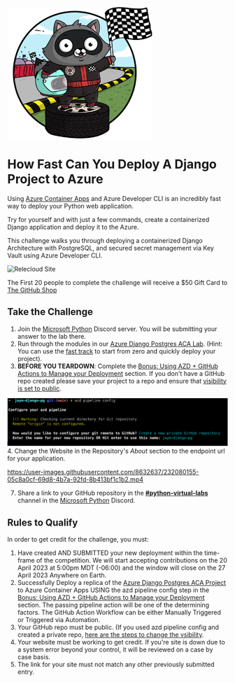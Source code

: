 <img src="assets/bit_race.png" style="height: 300px;">

# How Fast Can You Deploy A Django Project to Azure

Using [Azure Container Apps](https://learn.microsoft.com/en-us/azure/container-apps/) and Azure Developer CLI is an incredibly fast way to deploy your Python web application.

Try for yourself and with just a few commands, create a containerized Django application and deploy it to the Azure.

This challenge walks you through deploying a containerized Django Architecture with PostgreSQL, and secured secret management via Key Vault using Azure Developer CLI. 

![Relecloud Site](assets/Relecloud%20Site.png)

The First 20 people to complete the challenge will receive a $50 Gift Card to [The GitHub Shop](https://www.thegithubshop.com/)


## Take the Challenge

1. Join the [Microsoft Python] Discord server. You will be submitting your answer to the lab there.
2. Run through the modules in our [Azure Django Postgres ACA Lab](https://github.com/Azure-Samples/azure-django-postgres-aca/tree/main/lab/README.md). (Hint: You can use the [fast track](https://github.com/Azure-Samples/azure-django-postgres-aca/tree/main/lab/fasttrack.md) to start from zero and quickly deploy your project). 
3. **BEFORE YOU TEARDOWN**: Complete the [Bonus: Using AZD + GitHub Actions to Manage your Deployment][lab-bonus] section. If you don't have a GitHub repo created please save your project to a repo and ensure that [visibility is set to public](https://docs.github.com/en/repositories/managing-your-repositorys-settings-and-features/managing-repository-settings/setting-repository-visibility).

![Steps from azd pipeline config](assets/create-new-private-github-repository.png)
4. Change the Website in the Repository's _About_ section to the endpoint url for your application.

https://user-images.githubusercontent.com/8632637/232080155-05c8a0cf-69d8-4b7a-92fd-8b413bf1c1b2.mp4

7. Share a link to your GitHub repository in the [**#python-virtual-labs**](https://discord.com/channels/702724176489873509/718335138299248660) channel in the [Microsoft Python] Discord.


## Rules to Qualify

In order to get credit for the challenge, you must:

1. Have created AND SUBMITTED your new deployment within the time-frame of the competition. We will start accepting contributions on the 20 April 2023 at 5:00pm MDT (-06:00) and the window will close on the 27 April 2023 Anywhere on Earth.
2. Successfully Deploy a replica of the [Azure Django Postgres ACA Project](https://github.com/azure-samples/azure-django-postgres-aca) to Azure Container Apps USING the azd pipeline config step in the [Bonus: Using AZD + GitHub Actions to Manage your Deployment][lab-bonus] section. The passing pipeline action will be one of the determining factors. The GitHub Action Workflow can be either Manually Triggered or Triggered via Automation.
3. Your GitHub repo must be public. (If you used azd pipeline config and created a private repo, [here are the steps to change the vsibility](https://docs.github.com/en/repositories/managing-your-repositorys-settings-and-features/managing-repository-settings/setting-repository-visibility).
4. Your website must be working to get credit. If you're site is down due to a system error beyond your control, it will be reviewed on a case by case basis.
5. The link for your site must not match any other previously submitted entry.


[lab-bonus]: https://github.com/Azure-Samples/azure-django-postgres-aca/blob/main/lab/bonus-07-use-azd-template.md
[Microsoft Python]: https://aka.ms/python-discord
